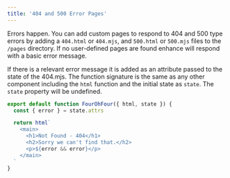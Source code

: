 ```yaml
---
title: '404 and 500 Error Pages'
---
```


Errors happen. You can add custom pages to respond to 404 and 500 type errors by adding a `404.html` or `404.mjs`, and `500.html` or `500.mjs` files to the `/pages` directory. If no user-defined pages are found enhance will respond with a basic error message. 

If there is a relevant error message it is added as an attribute passed to the state of the 404.mjs. The function signature is the same as any other component including the `html` function and the initial state as `state`. The `state` property will be undefined.

<doc-code numbered filename="app/pages/404.mjs" >

```javascript
export default function FourOhFour({ html, state }) {
  const { error } = state.attrs

  return html`
    <main>
      <h1>Not Found - 404</h1>
      <h2>Sorry we can't find that.</h2>
      <p>${error && error}</p>
    </main>
  `
}
```

</doc-code>
